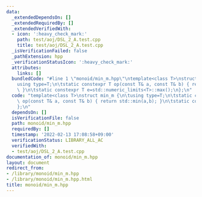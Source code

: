 ```yaml
---
data:
  _extendedDependsOn: []
  _extendedRequiredBy: []
  _extendedVerifiedWith:
  - icon: ':heavy_check_mark:'
    path: test/aoj/DSL_2_A.test.cpp
    title: test/aoj/DSL_2_A.test.cpp
  _isVerificationFailed: false
  _pathExtension: hpp
  _verificationStatusIcon: ':heavy_check_mark:'
  attributes:
    links: []
  bundledCode: "#line 1 \"monoid/min_m.hpp\"\ntemplate<class T>\nstruct min_m {\n\t\
    using type=T;\n\tstatic constexpr T op(const T& a, const T& b) { return std::min(a,b);\
    \ }\n\tstatic constexpr T e=std::numeric_limits<T>::max();\n};\n"
  code: "template<class T>\nstruct min_m {\n\tusing type=T;\n\tstatic constexpr T\
    \ op(const T& a, const T& b) { return std::min(a,b); }\n\tstatic constexpr T e=std::numeric_limits<T>::max();\n\
    };\n"
  dependsOn: []
  isVerificationFile: false
  path: monoid/min_m.hpp
  requiredBy: []
  timestamp: '2022-02-13 17:08:58+09:00'
  verificationStatus: LIBRARY_ALL_AC
  verifiedWith:
  - test/aoj/DSL_2_A.test.cpp
documentation_of: monoid/min_m.hpp
layout: document
redirect_from:
- /library/monoid/min_m.hpp
- /library/monoid/min_m.hpp.html
title: monoid/min_m.hpp
---
```

